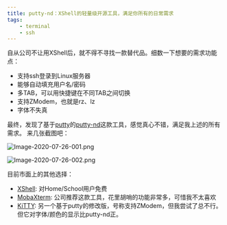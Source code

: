```yaml
---
title: putty-nd：XShell的轻量级开源工具，满足你所有的日常需求
tags:
    - terminal
    - ssh
---
```


自从公司不让用XShell后，就不得不寻找一款替代品。细数一下想要的需求功能点：

- 支持ssh登录到Linux服务器
- 能够自动填充用户名/密码
- 多TAB，可以用快捷键在不同TAB之间切换
- 支持ZModem，也就是rz、lz
- 字体不失真

最终，发现了基于[putty](https://www.putty.org/)的[putty-nd](https://sourceforge.net/p/putty-nd/wiki/Home/)这款工具，感觉真心不错，满足我上述的所有需求。
来几张截图吧：

![Image-2020-07-26-001.png](https://tva1.sinaimg.cn/large/703708dcly1gh4jasw2x7j20n70crtbj.jpg)

![Image-2020-07-26-002.png](https://tva1.sinaimg.cn/large/703708dcly1gh4jerwl9bj20pi0hr415.jpg)

目前市面上的其他选择：

- [XShell](https://www.netsarang.com/zh/xshell/): 对Home/School用户免费
- [MobaXterm](https://mobaxterm.mobatek.net/): 公司推荐这款工具，花里胡哨的功能非常多，可惜我不太喜欢
- [KiTTY](http://www.9bis.net/kitty/): 另一个基于putty的修改版，号称支持ZModem，但我尝试了总不行。但它对字体/颜色的显示比putty-nd正。
  